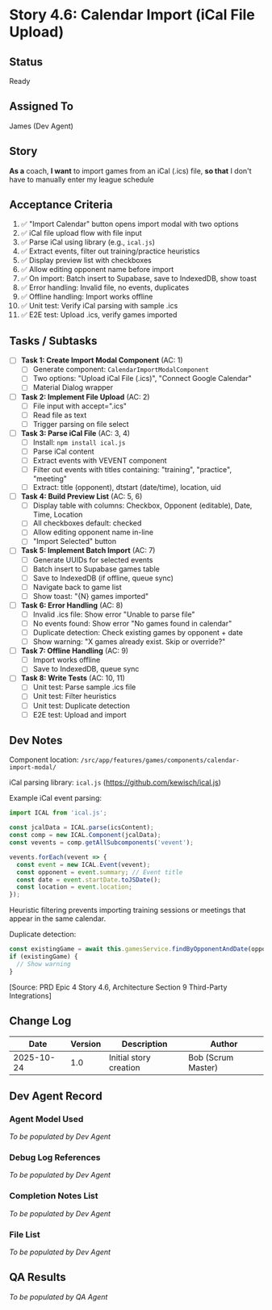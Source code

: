 # Story 4.6: Calendar Import (iCal File Upload)

## Status
Ready

## Assigned To
James (Dev Agent)

## Story
**As a** coach,
**I want** to import games from an iCal (.ics) file,
**so that** I don't have to manually enter my league schedule

## Acceptance Criteria
1. ✅ "Import Calendar" button opens import modal with two options
2. ✅ iCal file upload flow with file input
3. ✅ Parse iCal using library (e.g., `ical.js`)
4. ✅ Extract events, filter out training/practice heuristics
5. ✅ Display preview list with checkboxes
6. ✅ Allow editing opponent name before import
7. ✅ On import: Batch insert to Supabase, save to IndexedDB, show toast
8. ✅ Error handling: Invalid file, no events, duplicates
9. ✅ Offline handling: Import works offline
10. ✅ Unit test: Verify iCal parsing with sample .ics
11. ✅ E2E test: Upload .ics, verify games imported

## Tasks / Subtasks

- [ ] **Task 1: Create Import Modal Component** (AC: 1)
  - [ ] Generate component: `CalendarImportModalComponent`
  - [ ] Two options: "Upload iCal File (.ics)", "Connect Google Calendar"
  - [ ] Material Dialog wrapper

- [ ] **Task 2: Implement File Upload** (AC: 2)
  - [ ] File input with accept=".ics"
  - [ ] Read file as text
  - [ ] Trigger parsing on file select

- [ ] **Task 3: Parse iCal File** (AC: 3, 4)
  - [ ] Install: `npm install ical.js`
  - [ ] Parse iCal content
  - [ ] Extract events with VEVENT component
  - [ ] Filter out events with titles containing: "training", "practice", "meeting"
  - [ ] Extract: title (opponent), dtstart (date/time), location, uid

- [ ] **Task 4: Build Preview List** (AC: 5, 6)
  - [ ] Display table with columns: Checkbox, Opponent (editable), Date, Time, Location
  - [ ] All checkboxes default: checked
  - [ ] Allow editing opponent name in-line
  - [ ] "Import Selected" button

- [ ] **Task 5: Implement Batch Import** (AC: 7)
  - [ ] Generate UUIDs for selected events
  - [ ] Batch insert to Supabase games table
  - [ ] Save to IndexedDB (if offline, queue sync)
  - [ ] Navigate back to game list
  - [ ] Show toast: "{N} games imported"

- [ ] **Task 6: Error Handling** (AC: 8)
  - [ ] Invalid .ics file: Show error "Unable to parse file"
  - [ ] No events found: Show error "No games found in calendar"
  - [ ] Duplicate detection: Check existing games by opponent + date
  - [ ] Show warning: "X games already exist. Skip or override?"

- [ ] **Task 7: Offline Handling** (AC: 9)
  - [ ] Import works offline
  - [ ] Save to IndexedDB, queue sync

- [ ] **Task 8: Write Tests** (AC: 10, 11)
  - [ ] Unit test: Parse sample .ics file
  - [ ] Unit test: Filter heuristics
  - [ ] Unit test: Duplicate detection
  - [ ] E2E test: Upload and import

## Dev Notes

Component location: `/src/app/features/games/components/calendar-import-modal/`

iCal parsing library: `ical.js` (https://github.com/kewisch/ical.js)

Example iCal event parsing:
```typescript
import ICAL from 'ical.js';

const jcalData = ICAL.parse(icsContent);
const comp = new ICAL.Component(jcalData);
const vevents = comp.getAllSubcomponents('vevent');

vevents.forEach(vevent => {
  const event = new ICAL.Event(vevent);
  const opponent = event.summary; // Event title
  const date = event.startDate.toJSDate();
  const location = event.location;
});
```

Heuristic filtering prevents importing training sessions or meetings that appear in the same calendar.

Duplicate detection:
```typescript
const existingGame = await this.gamesService.findByOpponentAndDate(opponent, date);
if (existingGame) {
  // Show warning
}
```

[Source: PRD Epic 4 Story 4.6, Architecture Section 9 Third-Party Integrations]

## Change Log

| Date | Version | Description | Author |
|------|---------|-------------|---------|
| 2025-10-24 | 1.0 | Initial story creation | Bob (Scrum Master) |

## Dev Agent Record

### Agent Model Used
_To be populated by Dev Agent_

### Debug Log References
_To be populated by Dev Agent_

### Completion Notes List
_To be populated by Dev Agent_

### File List
_To be populated by Dev Agent_

## QA Results
_To be populated by QA Agent_
